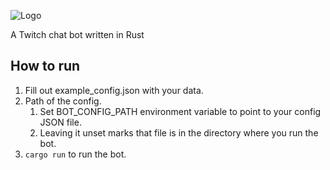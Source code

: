 ![Logo](https://i.nuuls.com/8HeUt.png)

A Twitch chat bot written in Rust

## How to run
1. Fill out example_config.json with your data.
2. Path of the config.
   1. Set BOT_CONFIG_PATH environment variable to point to your config JSON file.
   2. Leaving it unset marks that file is in the directory where you run the bot.
3. `cargo run` to run the bot.
